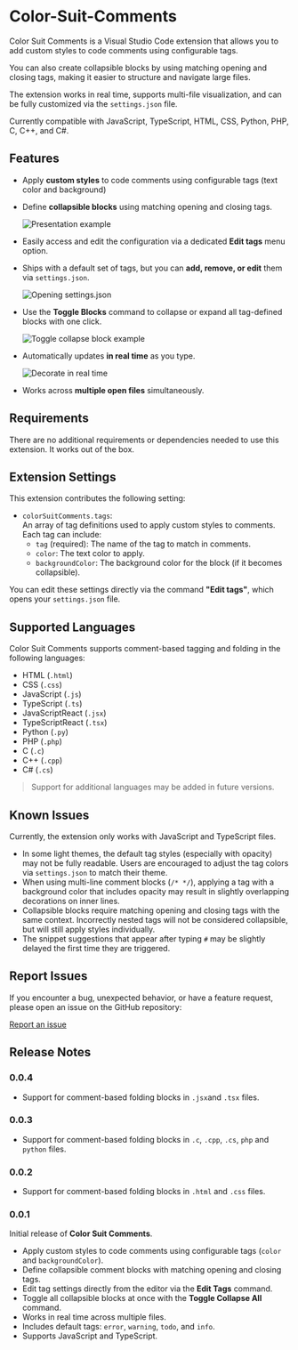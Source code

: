 # Color-Suit-Comments

Color Suit Comments is a Visual Studio Code extension that allows you to add custom styles to code comments using configurable tags.

You can also create collapsible blocks by using matching opening and closing tags, making it easier to structure and navigate large files.

The extension works in real time, supports multi-file visualization, and can be fully customized via the `settings.json` file.

Currently compatible with JavaScript, TypeScript, HTML, CSS, Python, PHP, C, C++, and C#.

## Features

- Apply **custom styles** to code comments using configurable tags (text color and background)

- Define **collapsible blocks** using matching opening and closing tags.

  ![Presentation example](media/presentation-example.png)

- Easily access and edit the configuration via a dedicated **Edit tags** menu option.
- Ships with a default set of tags, but you can **add, remove, or edit** them via `settings.json`.

  ![Opening settings.json](media/open-settings.gif)

- Use the **Toggle Blocks** command to collapse or expand all tag-defined blocks with one click.

  ![Toggle collapse block example](media/colapse-blocks.gif)

- Automatically updates **in real time** as you type.

  ![Decorate in real time](media/real-time-example.gif)

- Works across **multiple open files** simultaneously.

## Requirements

There are no additional requirements or dependencies needed to use this extension. It works out of the box.

## Extension Settings

This extension contributes the following setting:

- `colorSuitComments.tags`:  
  An array of tag definitions used to apply custom styles to comments.  
  Each tag can include:
  - `tag` (required): The name of the tag to match in comments.
  - `color`: The text color to apply.
  - `backgroundColor`: The background color for the block (if it becomes collapsible).

You can edit these settings directly via the command **"Edit tags"**, which opens your `settings.json` file.

## Supported Languages

Color Suit Comments supports comment-based tagging and folding in the following languages:

- HTML (`.html`)
- CSS (`.css`)
- JavaScript (`.js`)
- TypeScript (`.ts`)
- JavaScriptReact (`.jsx`)
- TypeScriptReact (`.tsx`)
- Python (`.py`)
- PHP (`.php`)
- C (`.c`)
- C++ (`.cpp`)
- C# (`.cs`)

> Support for additional languages may be added in future versions.

## Known Issues

Currently, the extension only works with JavaScript and TypeScript files.
- In some light themes, the default tag styles (especially with opacity) may not be fully readable. Users are encouraged to adjust the tag colors via `settings.json` to match their theme.
- When using multi-line comment blocks (`/* */`), applying a tag with a background color that includes opacity may result in slightly overlapping decorations on inner lines.
- Collapsible blocks require matching opening and closing tags with the same context. Incorrectly nested tags will not be considered collapsible, but will still apply styles individually.
- The snippet suggestions that appear after typing `#` may be slightly delayed the first time they are triggered.

## Report Issues

If you encounter a bug, unexpected behavior, or have a feature request, please open an issue on the GitHub repository:

[Report an issue](https://github.com/lordexe22/color-suit-comments/issues)

## Release Notes

### 0.0.4

- Support for comment-based folding blocks in `.jsx`and `.tsx` files.

### 0.0.3

- Support for comment-based folding blocks in `.c`, `.cpp`, `.cs`, `php` and `python` files.

### 0.0.2

- Support for comment-based folding blocks in `.html` and `.css` files.

### 0.0.1

Initial release of **Color Suit Comments**.

- Apply custom styles to code comments using configurable tags (`color` and `backgroundColor`).
- Define collapsible comment blocks with matching opening and closing tags.
- Edit tag settings directly from the editor via the **Edit Tags** command.
- Toggle all collapsible blocks at once with the **Toggle Collapse All** command.
- Works in real time across multiple files.
- Includes default tags: `error`, `warning`, `todo`, and `info`.
- Supports JavaScript and TypeScript.
